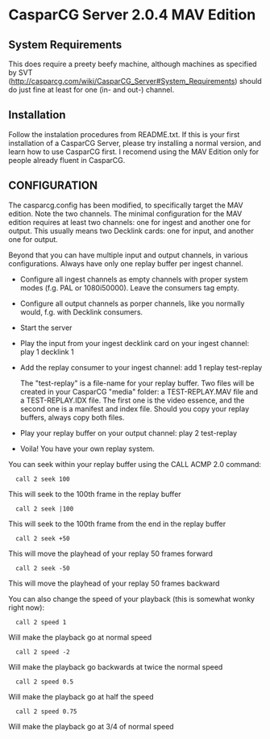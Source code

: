 CasparCG Server 2.0.4 MAV Edition
=================================

System Requirements
-------------------

This does require a preety beefy machine, although machines as specified by SVT
(http://casparcg.com/wiki/CasparCG_Server#System_Requirements) should do just
fine at least for one (in- and out-) channel.

Installation
------------

Follow the instalation procedures from README.txt. If this is your first
installation of a CasparCG Server, please try installing a normal version,
and learn how to use CasparCG first. I recomend using the MAV Edition only for
people already fluent in CasparCG.

CONFIGURATION
-------------

The casparcg.config has been modified, to specifically target the MAV edition.
Note the two channels. The minimal configuration for the MAV edition requires
at least two channels: one for ingest and another one for output. This usually
means two Decklink cards: one for input, and another one for output.

Beyond that you can have multiple input and output channels, in various
configurations. Always have only one replay buffer per ingest channel.

 * Configure all ingest channels as empty channels with proper system modes
   (f.g. PAL or 1080i50000). Leave the consumers tag empty.

 * Configure all output channels as porper channels, like you normally would,
   f.g. with Decklink consumers.

 * Start the server

 * Play the input from your ingest decklink card on your ingest channel:
      play 1 decklink 1

 * Add the replay consumer to your ingest channel:
      add 1 replay test-replay

   The "test-replay" is a file-name for your replay buffer. Two files will be
   created in your CasparCG "media" folder: a TEST-REPLAY.MAV file and a
   TEST-REPLAY.IDX file. The first one is the video essence, and the second
   one is a manifest and index file. Should you copy your replay buffers,
   always copy both files.

 * Play your replay buffer on your output channel:
      play 2 test-replay

 * Voila! You have your own replay system.

You can seek within your replay buffer using the CALL ACMP 2.0 command:

      call 2 seek 100

This will seek to the 100th frame in the replay buffer

      call 2 seek |100

This will seek to the 100th frame from the end in the replay buffer

      call 2 seek +50

This will move the playhead of your replay 50 frames forward

      call 2 seek -50

This will move the playhead of your replay 50 frames backward


You can also change the speed of your playback (this is somewhat wonky
right now):

      call 2 speed 1

Will make the playback go at normal speed

      call 2 speed -2

Will make the playback go backwards at twice the normal speed

      call 2 speed 0.5

Will make the playback go at half the speed

      call 2 speed 0.75

Will make the playback go at 3/4 of normal speed
   